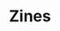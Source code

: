 ---
title: Zines
layout: collection
permalink: /zines/
collection: zines
entries_layout: grid
classes: wide
header:
    overlay_image: /assets/images/boygameDMG.jpg
    overlay_filter: linear-gradient(to right, rgba(0, 120, 20, 1), rgba(0, 0, 0,.1))
---